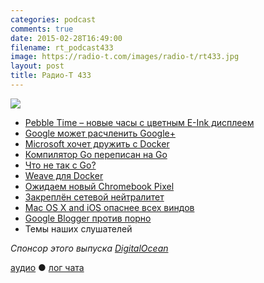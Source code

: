 ```yaml
---
categories: podcast
comments: true
date: 2015-02-28T16:49:00
filename: rt_podcast433
image: https://radio-t.com/images/radio-t/rt433.jpg
layout: post
title: Радио-Т 433
---
```


![](https://radio-t.com/images/radio-t/rt433.jpg)

* [Pebble Time – новые часы с цветным E-Ink дисплеем](http://geektimes.ru/company/madrobots/blog/246338/)
* [Google может расчленить Google+](http://prsm.tc/TZUHs4)
* [Microsoft хочет дружить с Docker](https://gigaom.com/2015/02/26/microsoft-joins-docker-in-announcing-new-container-services/)
* [Компилятор Go переписан на Go](http://habrahabr.ru/post/251393/)
* [Что не так с Go?](http://prsm.tc/X4ASfb)
* [Weave для Docker](http://zettio.github.io/weave/features.html)
* [​Ожидаем новый Chromebook Pixel](http://prsm.tc/5BcRYN)
* [Закреплён сетевой нейтралитет](http://geektimes.ru/post/246486/)
* [Mac OS X and iOS опаснее всех виндов](http://www.winbeta.org/news/forget-windows-most-vulnerable-operating-systems-2014-were-mac-os-x-and-ios)
* [Google Blogger против порно](http://www.theguardian.com/technology/2015/feb/27/google-backtracks-on-porn-ban-in-blogger)
* Темы наших слушателей

_Спонсор этого выпуска [DigitalOcean](https://www.digitalocean.com)_

[аудио](http://cdn.radio-t.com/rt_podcast433.mp3) ● [лог чата](http://chat.radio-t.com/logs/radio-t-433.html)
<audio src="http://cdn.radio-t.com/rt_podcast433.mp3" preload="none"></audio>
